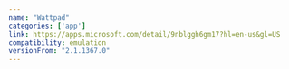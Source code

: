 ```yaml
---
name: "Wattpad"
categories: ['app']
link: https://apps.microsoft.com/detail/9nblggh6gm17?hl=en-us&gl=US
compatibility: emulation
versionFrom: "2.1.1367.0"
---
```


